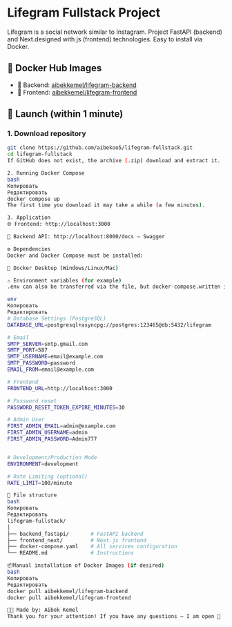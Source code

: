 # Lifegram Fullstack Project

Lifegram is a social network similar to Instagram. Project FastAPI (backend) and Next.designed with js (frontend) technologies. Easy to install via Docker.

## 🐳 Docker Hub Images

- 🔗 Backend: [aibekkemel/lifegram-backend](https://hub.docker.com/r/aibekkemel/lifegram-backend)
- 🔗 Frontend: [aibekkemel/lifegram-frontend](https://hub.docker.com/r/aibekkemel/lifegram-frontend)

## 🚀 Launch (within 1 minute)

### 1. Download repository

```bash
git clone https://github.com/aibekoo5/lifegram-fullstack.git
cd lifegram-fullstack
If GitHub does not exist, the archive (.zip) download and extract it.

2. Running Docker Compose
bash
Копировать
Редактировать
docker compose up
The first time you download it may take a while (a few minutes).

3. Application
🌐 Frontend: http://localhost:3000

📡 Backend API: http://localhost:8000/docs — Swagger

⚙️ Dependencies
Docker and Docker Compose must be installed:

🐳 Docker Desktop (Windows/Linux/Mac)

⚠️ Environment variables (for example)
.env can also be transferred via the file, but docker-compose.written in yaml:

env
Копировать
Редактировать
# Database Settings (PostgreSQL)
DATABASE_URL=postgresql+asyncpg://postgres:123465@db:5432/lifegram

# Email
SMTP_SERVER=smtp.gmail.com
SMTP_PORT=587
SMTP_USERNAME=email@example.com
SMTP_PASSWORD=password
EMAIL_FROM=email@example.com

# Frontend
FRONTEND_URL=http://localhost:3000

# Password reset
PASSWORD_RESET_TOKEN_EXPIRE_MINUTES=30

# Admin User
FIRST_ADMIN_EMAIL=admin@example.com
FIRST_ADMIN_USERNAME=admin
FIRST_ADMIN_PASSWORD=Admin777


# Development/Production Mode
ENVIRONMENT=development

# Rate Limiting (optional)
RATE_LIMIT=100/minute

📁 File structure
bash
Копировать
Редактировать
lifegram-fullstack/
│
├── backend_fastapi/       # FastAPI backend
├── frontend_next/         # Next.js frontend
├── docker-compose.yaml    # All services configuration
└── README.md              # Instructions

📦Manual installation of Docker Images (if desired)
bash
Копировать
Редактировать
docker pull aibekkemel/lifegram-backend
docker pull aibekkemel/lifegram-frontend

🧑‍💻 Made by: Aibek Kemel
Thank you for your attention! If you have any questions — I am open 🌟